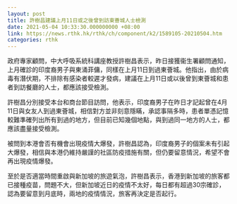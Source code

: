 ```yaml
---
layout: post
title: 許樹昌建議上月11日或之後曾到訪東薈城人士檢測
date: 2021-05-04 10:33:30.000000000 +08:00
link: https://news.rthk.hk/rthk/ch/component/k2/1589105-20210504.htm
categories: rthk
---
```


政府專家顧問，中大呼吸系統科講座教授許樹昌表示，昨日接獲衞生署顧問通知，上月確診的印度裔男子與東涌菲傭，同樣在上月11日到過東薈城。他指出，由於病毒有潛伏期，不排除有感染者較遲才發病，建議在上月11日或以後曾到東薈城和患者到訪餐廳的人士，都應該接受檢測。

許樹昌分別接受本台和商台節目訪問，他表示，印度裔男子在昨日才記起曾在4月11日與女友人到過東薈城，相信對方並非刻意隱瞞，承認事隔多時，患者單憑記憶較難準確列出所有到過的地方，但目前已知幾個地點，與到過同一地方的人士，都應該盡量接受檢測。

被問到本港會否有機會出現疫情大爆發，許樹昌認為，印度裔男子的個案未有引起大爆發，相信與本港仍維持嚴謹的社區防疫措施有關，但仍要留意情況，希望不會再出現疫情爆發。

至於是否適當時間重啟與新加坡的旅遊氣泡，許樹昌表示，香港到新加坡的旅客都已接種疫苗，問題不大，但新加坡近日的疫情不太好，每日都有超過30宗確診，認為要留意到月底時，兩地的疫情情況，旅客再決定是否起行。
